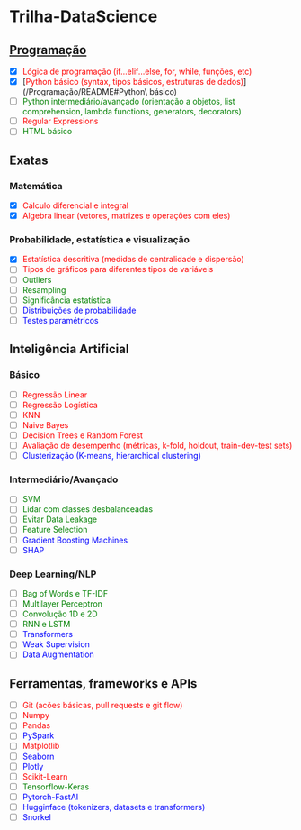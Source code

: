 # Trilha-DataScience

## [Programação](/Programação)

- [x] <span style="color:red">Lógica de programação (if...elif...else, for, while, funções, etc)</span>
- [x] [<span style="color:red">Python básico (syntax, tipos básicos, estruturas de dados)</span>](/Programação/README#Python\ básico)
- [ ] <span style="color:green">Python intermediário/avançado (orientação a objetos, list comprehension, lambda functions, generators, decorators)</span>
- [ ] <span style="color:red">Regular Expressions</span>
- [ ] <span style="color:green">HTML básico</span>

## Exatas

### Matemática

- [x] <span style="color:red">Cálculo diferencial e integral</span>
- [x] <span style="color:red">Algebra linear (vetores, matrizes e operações com eles)</span>

### Probabilidade, estatística e visualização

- [x] <span style="color:red">Estatística descritiva (medidas de centralidade e dispersão)</span>
- [ ] <span style="color:red">Tipos de gráficos para diferentes tipos de variáveis</span>
- [ ] <span style="color:green">Outliers</span>
- [ ] <span style="color:green">Resampling</span>
- [ ] <span style="color:green">Significância estatística</span>
- [ ] <span style="color:blue">Distribuições de probabilidade</span>
- [ ] <span style="color:blue">Testes paramétricos</span>

## Inteligência Artificial

### Básico

- [ ] <span style="color:red">Regressão Linear</span>
- [ ] <span style="color:red">Regressão Logística</span>
- [ ] <span style="color:red">KNN</span>
- [ ] <span style="color:red">Naive Bayes</span>
- [ ] <span style="color:red">Decision Trees e Random Forest</span>
- [ ] <span style="color:red">Avaliação de desempenho (métricas, k-fold, holdout, train-dev-test sets)</span>
- [ ] <span style="color:blue">Clusterização (K-means, hierarchical clustering)</span>

### Intermediário/Avançado

- [ ] <span style="color:green">SVM</span>
- [ ] <span style="color:green">Lidar com classes desbalanceadas</span>
- [ ] <span style="color:green">Evitar Data Leakage</span>
- [ ] <span style="color:green">Feature Selection</span>
- [ ] <span style="color:blue">Gradient Boosting Machines</span>
- [ ] <span style="color:blue">SHAP</span>

### Deep Learning/NLP

- [ ] <span style="color:green">Bag of Words e TF-IDF</span>
- [ ] <span style="color:green">Multilayer Perceptron</span>
- [ ] <span style="color:green">Convolução 1D e 2D</span>
- [ ] <span style="color:green">RNN e LSTM</span>
- [ ] <span style="color:blue">Transformers</span>
- [ ] <span style="color:blue">Weak Supervision</span>
- [ ] <span style="color:blue">Data Augmentation</span>

## Ferramentas, frameworks e APIs

- [ ] <span style="color:red">Git (acões básicas, pull requests e git flow)</span>
- [ ] <span style="color:red">Numpy</span>
- [ ] <span style="color:red">Pandas</span>
- [ ] <span style="color:blue">PySpark</span>
- [ ] <span style="color:red">Matplotlib</span>
- [ ] <span style="color:blue">Seaborn</span>
- [ ] <span style="color:blue">Plotly</span>
- [ ] <span style="color:red">Scikit-Learn</span>
- [ ] <span style="color:green">Tensorflow-Keras</span>
- [ ] <span style="color:blue">Pytorch-FastAI</span>
- [ ] <span style="color:blue">Hugginface (tokenizers, datasets e transformers)</span>
- [ ] <span style="color:blue">Snorkel</span>
